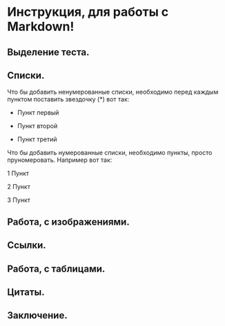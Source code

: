 # Инструкция, для работы с Markdown!

## Выделение теста.

## Списки.
Что бы добавить ненумерованные списки, необходимо перед каждым пунктом поставить звездочку (*) вот так:
* Пункт первый

* Пункт второй

* Пункт третий

Что бы добавить нумерованные списки, необходимо пункты, просто пруномеровать. Например вот так:

1 Пункт

2 Пункт

3 Пункт


## Работа, с изображениями.

## Ссылки.

## Работа, с таблицами.

## Цитаты.

## Заключение.
